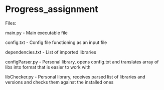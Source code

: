 # Progress_assignment
 
Files:

main.py - Main executable file

config.txt - Config file functioning as an input file

dependencies.txt - List of imported libraries

configParser.py - Personal library, opens config.txt and translates array of libs into format that is easier to work with

libChecker.py - Personal library, receives parsed list of libraries and versions and checks them against the installed ones